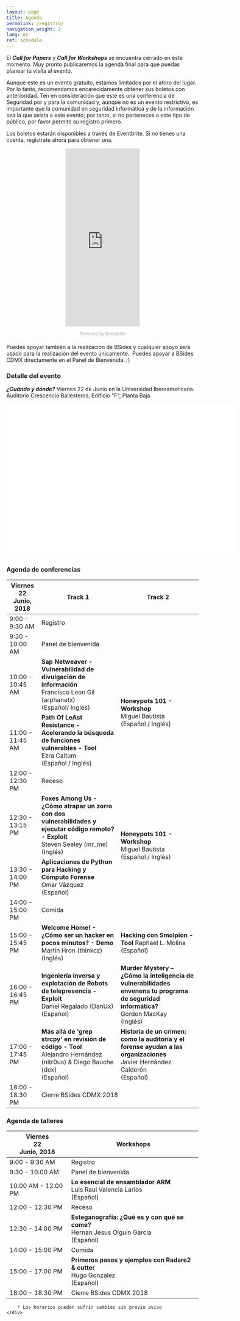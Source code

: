 ```yaml
---
layout: page
title: Agenda
permalink: /registro/
navigation_weight: 2
lang: es
ref: schedule
---
```


El ***Call for Papers*** y ***Call for Workshops*** se encuentra cerrado en este momento. Muy pronto publicaremos la agenda final para que puedas planear tu visita al evento.

Aunque este es un evento gratuito, estamos limitados por el aforo del lugar. Por lo tanto, recomendamos encarecidamente obtener sus boletos con anterioridad. Ten en consideración que este es una conferencia de Seguridad por y para la comunidad y, aunque no es un evento restrictivo, es importante que la comunidad en seguridad informática y de la información sea la que asista a este evento; por tanto, si no perteneces a este tipo de público, por favor permite su registro primero.

Los boletos estarán disponibles a través de Eventbrite. Si no tienes una cuenta, regístrate ahora para obtener una.

<center>
<div style="width:195px; text-align:center;" ><iframe  src="https://www.eventbrite.es/countdown-widget?eid=46003210842" frameborder="0" height="466" width="195" marginheight="0" marginwidth="0" scrolling="no" allowtransparency="true"></iframe><div style="font-family:Helvetica, Arial; font-size:12px; padding:10px 0 5px; margin:2px; width:195px; text-align:center;" ><a class="powered-by-eb" style="color: #ADB0B6; text-decoration: none;" target="_blank" href="http://www.eventbrite.es/">Powered by Eventbrite</a></div></div>
</center>

Puedes apoyar también a la realización de BSides y cualquier apoyo será usado para la realización del evento únicamente.. Puedes apoyar a BSides CDMX directamente en el Panel de Bienvenida. ;)

### Detalle del evento
***¿Cuándo y dónde?*** Viernes 22 de Junio en la Universidad Iberoamericana. Auditorio Crescencio Ballesteros, Edificio "F", Planta Baja.

<div id="map" style="width:600px;height:400px;background:white"></div>
<script>
	function initMap() {
		var location = {lat: 19.370367, lng: -99.263951};
		var map = new google.maps.Map(document.getElementById('map'), {
			zoom: 15,
			center: location
		});
		var marker = new google.maps.Marker({
			position: location,
			map: map
		});
	}
</script>
<script async defer
	src="https://maps.googleapis.com/maps/api/js?key=AIzaSyCTNdMtg7T1tzmGaphNDlMD6SsDFPcOqEs&callback=initMap">
</script>

### Agenda de conferencias
<div class="agenda">
    <div class="table-responsive">
        <table class="table table-condensed table-bordered">
            <thead align="center">
                <tr>
                    <th class="agenda-date" class="active" >
                    	<div class="dayofweek">Viernes</div>
                    	<div class="dayofmonth">22</div>
                        <div class="shortdate text-muted">Junio, 2018</div>
                    </th>
                    <th class="agenda-title">Track 1</th>
                    <th class="agenda-title">Track 2</th>
                </tr>
            </thead>
            <tbody>
                <tr>
                    <td class="agenda-time">
                        9:00 - 9:30 AM 
                    </td>
                    <td class="agenda-events" colspan="2">
                        <div class="agenda-event">
                            Registro
                        </div>
                    </td>
                </tr>
                <tr>
                    <td class="agenda-time">
                        9:30 - 10:00 AM 
                    </td>
                    <td class="agenda-events" colspan="2">
                        <div class="agenda-event">
                            Panel de bienvenida
                        </div>
                    </td>
                </tr>
                <tr>
                    <td class="agenda-time">
                        10:00 - 10:45 AM 
                    </td>
                    <td class="agenda-events">
                        <div class="agenda-event">
                            <b>Sap Netweaver - Vulnerabilidad de divulgación de información</b><br>
                            Francisco Leon Gil (arphanetx) <br>
                            (Español/ Inglés)
                        </div>
                    </td>
                    <td class="agenda-events" rowspan="2">
                        <div class="agenda-event">
                            <b>Honeypots 101 - Workshop</b><br>
                            Miguel Bautista <br>
                            (Español / Inglés)
                        </div>
                    </td>
                </tr>
                <tr>
                    <td class="agenda-time">
                        11:00 - 11:45 AM 
                    </td>
                    <td class="agenda-events">
                        <div class="agenda-event">
                            <b>Path Of LeAst Resistance - Acelerando la búsqueda de funciones vulnerables - Tool</b> <br>
                            Ezra Caltum <br>
                            (Español / Inglés)
                        </div>
                    </td>
                </tr>
                <tr>
                    <td class="agenda-time">
                        12:00 - 12:30 PM 
                    </td>
                    <td class="agenda-events" colspan="2">
                        <div class="agenda-event">
                            Receso
                        </div>
                    </td>
                </tr>
                <tr>
                    <td class="agenda-time">
                        12:30 - 13:15 PM 
                    </td>
                    <td class="agenda-events">
                        <div class="agenda-event">
                            <b>Foxes Among Us - ¿Cómo atrapar un zorro con dos vulnerabilidades y ejecutar código remoto? - Exploit</b><br>
                            Steven Seeley (mr_me)<br>
                            (Inglés) 
                        </div>
                    </td>
                    <td class="agenda-events" rowspan="2">
                        <div class="agenda-event">
                            <b>Honeypots 101 - Workshop</b><br>
                            Miguel Bautista <br>
                            (Español / Inglés)
                        </div>
                    </td>
                </tr>
                <tr>
                    <td class="agenda-time">
                        13:30 - 14:00 PM 
                    </td>
                    <td class="agenda-events">
                        <div class="agenda-event">
                            <b>Aplicaciones de Python para Hacking y Cómputo Forense</b><br>
                            Omar Vázquez <br>
                            (Español)
                        </div>
                    </td>
                </tr>
                <tr>
                    <td class="agenda-time">
                        14:00 - 15:00 PM 
                    </td>
                    <td class="agenda-events" colspan="2">
                        <div class="agenda-event">
                            Comida
                        </div>
                    </td>
                </tr>
                <tr>
                    <td class="agenda-time">
                        15:00 - 15:45 PM 
                    </td>
                    <td class="agenda-events">
                        <div class="agenda-event">
                            <b>Welcome Home! - ¿Cómo ser un hacker en pocos minutos? - Demo</b><br>
                            Martin Hron (thinkcz)<br>
                            (Inglés) 
                        </div>
                    </td>
                    <td class="agenda-events">
                        <div class="agenda-event">
                            <b>Hacking con Smolpion - Tool</b>
                            Raphael L. Molina<br>
                            (Español)
                        </div>
                    </td>
                </tr>
                <tr>
                    <td class="agenda-time">
                        16:00 - 16:45 PM 
                    </td>
                    <td class="agenda-events">
                        <div class="agenda-event">
                        	<b>Ingeniería inversa y explotación de Robots de telepresencia - Exploit</b><br>
                            Daniel Regalado (DanUx)<br>
                            (Español) 
                        </div>
                    </td>
                    <td class="agenda-events">
                        <div class="agenda-event">
                            <b>Murder Mystery – ¿Cómo la inteligencia de vulnerabilidades envenena tu programa de seguridad informática?</b><br>
                            Gordon MacKay<br>
                            (Inglés)
                        </div>
                    </td>
                </tr>
                <tr>
                    <td class="agenda-time">
                        17:00 - 17:45 PM 
                    </td>
                    <td class="agenda-events">
                        <div class="agenda-event">
                            <b>Más allá de 'grep strcpy' en revisión de código - Tool</b><br>
                            Alejandro Hernández (nitr0us) & Diego Bauche (dex)<br>
                            (Español)
                        </div>
                    </td>
                    <td class="agenda-events">
                        <div class="agenda-event">
                           	<b>Historia de un crimen: como la auditoría y el forense ayudan a las organizaciones</b><br>
                           	Javier Hernández Calderón<br>
                           	(Español)
                        </div>
                    </td>
                </tr>
                <tr>
                    <td class="agenda-time">
                        18:00 - 18:30 PM 
                    </td>
                    <td class="agenda-events" colspan="2">
                        <div class="agenda-event">
                            Cierre BSides CDMX 2018 
                        </div>
                    </td>
                </tr>
            </tbody>
        </table>
    </div>
</div>

### Agenda de talleres
<div class="agenda">
    <div class="table-responsive">
        <table class="table table-condensed table-bordered">
            <thead>
                <tr>
                    <th class="agenda-date" class="active" >
                    	<div class="dayofweek">Viernes</div>
                    	<div class="dayofmonth">22</div>
                        <div class="shortdate text-muted">Junio, 2018</div>
                    </th>
                    <th class="agenda-title">Workshops</th>
                </tr>
            </thead>
            <tbody>
                <tr>
                    <td class="agenda-time">
                        9:00 - 9:30 AM 
                    </td>
                    <td class="agenda-events">
                        <div class="agenda-event">
                            Registro
                        </div>
                    </td>
                </tr>
                <tr>
                    <td class="agenda-time">
                        9:30 - 10:00 AM 
                    </td>
                    <td class="agenda-events">
                        <div class="agenda-event">
                            Panel de bienvenida
                        </div>
                    </td>
                </tr>
                <tr>
                    <td class="agenda-time">
                        10:00 AM - 12:00 PM 
                    </td>
                    <td class="agenda-events">
                        <div class="agenda-event">
                            <b>Lo esencial de ensamblador ARM</b><br>
                            Luis Raul Valencia Larios <br>
                            (Español)
                        </div>
                    </td>
                </tr>
                <tr>
                    <td class="agenda-time">
                        12:00 - 12:30 PM 
                    </td>
                    <td class="agenda-events">
                        <div class="agenda-event">
                            Receso
                        </div>
                    </td>
                </tr>
                <tr>
                    <td class="agenda-time">
                        12:30 - 14:00 PM 
                    </td>
                    <td class="agenda-events">
                        <div class="agenda-event">
                            <b>Esteganografía: ¿Qué es y con qué se come?</b><br>
                            Hernan Jesus Olguin Garcia <br>
                            (Español)
                        </div>
                    </td>
                </tr>
                <tr>
                    <td class="agenda-time">
                        14:00 - 15:00 PM 
                    </td>
                    <td class="agenda-events">
                        <div class="agenda-event">
                            Comida
                        </div>
                    </td>
                </tr>
                <tr>
                    <td class="agenda-time">
                        15:00 - 17:00 PM 
                    </td>
                    <td class="agenda-events">
                        <div class="agenda-event">
                            <b>Primeros pasos y ejemplos con Radare2 & cutter</b><br>
                            Hugo Gonzalez <br>
                            (Español)
                        </div>
                    </td>
                </tr>
                <tr>
                    <td class="agenda-time">
                        18:00 - 18:30 PM 
                    </td>
                    <td class="agenda-events">
                        <div class="agenda-event">
                            Cierre BSides CDMX 2018 
                        </div>
                    </td>
                </tr>
            </tbody>
        </table>
        
        * Los horarios pueden sufrir cambios sin previo aviso
    </div>
</div>
